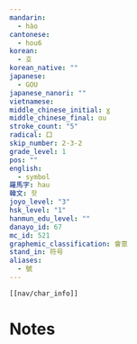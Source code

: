 ```yaml
---
mandarin:
  - hào
cantonese:
  - hou6
korean:
  - 호
korean_native: ""
japanese:
  - GOU
japanese_nanori: ""
vietnamese:
middle_chinese_initial: ɣ
middle_chinese_final: ɑu
stroke_count: "5"
radical: 口
skip_number: 2-3-2
grade_level: 1
pos: ""
english:
  - symbol
羅馬字: hau
韓文: 핫
joyo_level: "3"
hsk_level: "1"
hanmun_edu_level: ""
danayo_id: 67
mc_id: 521
graphemic_classification: 會意
stand_in: 符号
aliases:
  - 號
---
```

```meta-bind-embed
[[nav/char_info]]
```

# Notes
